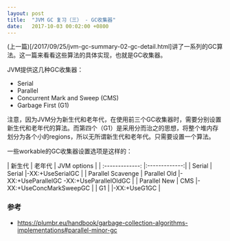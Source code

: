 ```yaml
---
layout: post
title:  "JVM GC 复习（三） - GC收集器"
date:   2017-10-03 00:02:00 +0800
---
```


(上一篇)[/2017/09/25/jvm-gc-summary-02-gc-detail.html]讲了一系列的GC算法。这一篇来看看这些算法的具体实现，也就是GC收集器。

JVM提供这几种GC收集器：

- Serial
- Parallel
- Concurrent Mark and Sweep (CMS)
- Garbage First (G1)

注意，因为JVM分为新生代和老年代，在使用前三个GC收集器时，需要分别设置新生代和老年代的算法。而第四个（G1）是采用分而治之的思想，将整个堆内存划分为各个小的regions，所以无所谓新生代和老年代。只需要设置一个算法。

一些workable的GC收集器设置选项是这样的：

| 新生代         | 老年代         | JVM options      |
| :-------------: |:-------------:|
| Serial      | Serial |-XX:+UseSerialGC |
| Parallel Scavenge      | Parallel Old |-XX:+UseParallelGC -XX:+UseParallelOldGC |
| Parallel New      | CMS |-XX:+UseConcMarkSweepGC |
| G1      |   |-XX:+UseG1GC |


### 参考

- https://plumbr.eu/handbook/garbage-collection-algorithms-implementations#parallel-minor-gc
